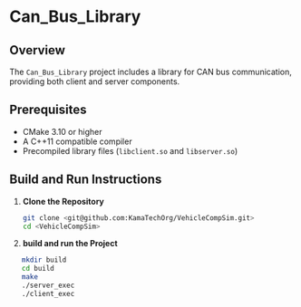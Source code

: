 # Can_Bus_Library

## Overview

The `Can_Bus_Library` project includes a library for CAN bus communication, providing both client and server components.

## Prerequisites

- CMake 3.10 or higher
- A C++11 compatible compiler
- Precompiled library files (`libclient.so` and `libserver.so`)



## Build and Run Instructions

1. **Clone the Repository**

   ```sh
   git clone <git@github.com:KamaTechOrg/VehicleCompSim.git>
   cd <VehicleCompSim>

2. **build and run the Project**
 ```sh
    mkdir build
    cd build
    make
    ./server_exec
    ./client_exec